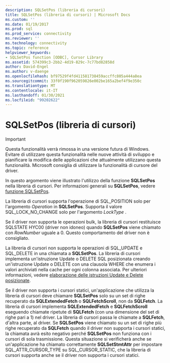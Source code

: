 ```yaml
---
description: SQLSetPos (libreria di cursori)
title: SQLSetPos (libreria di cursori) | Microsoft Docs
ms.custom: ''
ms.date: 01/19/2017
ms.prod: sql
ms.prod_service: connectivity
ms.reviewer: ''
ms.technology: connectivity
ms.topic: reference
helpviewer_keywords:
- SQLSetPos function [ODBC], Cursor Library
ms.assetid: 574399c3-2bb2-4d19-829c-7c77bd82858d
author: David-Engel
ms.author: v-daenge
ms.openlocfilehash: bf97529f4fd411581738459accffc805a444a8ea
ms.sourcegitcommit: 33f0f190f962059826e002be165a2bef4f9e350c
ms.translationtype: MT
ms.contentlocale: it-IT
ms.lasthandoff: 01/30/2021
ms.locfileid: "99202622"
---
```

# <a name="sqlsetpos-cursor-library"></a>SQLSetPos (libreria di cursori)
> [!IMPORTANT]  
>  Questa funzionalità verrà rimossa in una versione futura di Windows. Evitare di utilizzare questa funzionalità nelle nuove attività di sviluppo e pianificare la modifica delle applicazioni che attualmente utilizzano questa funzionalità. Microsoft consiglia di utilizzare la funzionalità di cursore del driver.  
  
 In questo argomento viene illustrato l'utilizzo della funzione **SQLSetPos** nella libreria di cursori. Per informazioni generali su **SQLSetPos**, vedere [funzione SQLSetPos](../../../odbc/reference/syntax/sqlsetpos-function.md).  
  
 La libreria di cursori supporta l'operazione di SQL_POSITION solo per l'argomento *Operation* in **SQLSetPos**. Supporta il valore SQL_LOCK_NO_CHANGE solo per l'argomento *LockType* .  
  
 Se il driver non supporta le operazioni bulk, la libreria di cursori restituisce SQLSTATE HYC00 (driver non idoneo) quando **SQLSetPos** viene chiamato con *RowNumber* uguale a 0. Questo comportamento del driver non è consigliato.  
  
 La libreria di cursori non supporta le operazioni di SQL_UPDATE e SQL_DELETE in una chiamata a **SQLSetPos**. La libreria di cursori implementa un'istruzione Update o DELETE SQL posizionata creando un'istruzione Update o DELETE con una clausola WHERE che enumera i valori archiviati nella cache per ogni colonna associata. Per ulteriori informazioni, vedere [elaborazione delle istruzioni Update e Delete posizionate](../../../odbc/reference/appendixes/processing-positioned-update-and-delete-statements.md).  
  
 Se il driver non supporta i cursori statici, un'applicazione che utilizza la libreria di cursori deve chiamare **SQLSetPos** solo su un set di righe recuperato da **SQLExtendedFetch** o **SQLFetchScroll**, non da **SQLFetch**. La libreria di cursori implementa **SQLExtendedFetch** e **SQLFetchScroll** eseguendo chiamate ripetute di **SQLFetch** (con una dimensione del set di righe pari a 1) nel driver. La libreria di cursori passa le chiamate a **SQLFetch**, d'altra parte, al driver. Se **SQLSetPos** viene chiamato su un set di righe più righe recuperato da **SQLFetch** quando il driver non supporta i cursori statici, la chiamata avrà esito negativo perché **SQLSetPos** non funziona con i cursori di sola trasmissione. Questa situazione si verificherà anche se un'applicazione ha chiamato correttamente **SQLSetStmtAttr** per impostare SQL_ATTR_CURSOR_TYPE su SQL_CURSOR_STATIC, che la libreria di cursori supporta anche se il driver non supporta i cursori statici.
